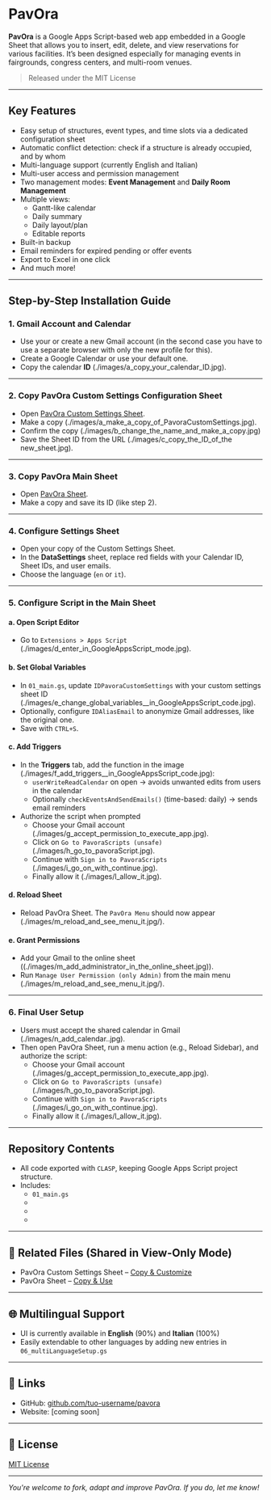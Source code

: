 # PavOra

**PavOra** is a Google Apps Script-based web app embedded in a Google Sheet that allows you to insert, edit, delete, and view reservations for various facilities. It’s been designed especially for managing events in fairgrounds, congress centers, and multi-room venues.

> Released under the MIT License

---

## Key Features

- Easy setup of structures, event types, and time slots via a dedicated configuration sheet
- Automatic conflict detection: check if a structure is already occupied, and by whom
- Multi-language support (currently English and Italian)
- Multi-user access and permission management
- Two management modes: **Event Management** and **Daily Room Management**
- Multiple views: 
  - Gantt-like calendar
  - Daily summary
  - Daily layout/plan
  - Editable reports
- Built-in backup
- Email reminders for expired pending or offer events
- Export to Excel in one click
- And much more!

---

## Step-by-Step Installation Guide

### 1. Gmail Account and Calendar

- Use your or create a new Gmail account (in the second case you have to use a separate browser with only the new profile for this).
- Create a Google Calendar or use your default one.
- Copy the calendar **ID** (./images/a_copy_your_calendar_ID.jpg).

---

### 2. Copy **PavOra Custom Settings** Configuration Sheet

- Open [PavOra Custom Settings Sheet](https://docs.google.com/spreadsheets/d/18j_d2ApLsIHOnTBbThxKV3u61VtOKzndCXT6Vlb36bw/edit?gid=0).
- Make a copy (./images/a_make_a_copy_of_PavoraCustomSettings.jpg).
- Confirm the copy (./images/b_change_the_name_and_make_a_copy.jpg)
- Save the Sheet ID from the URL (./images/c_copy_the_ID_of_the new_sheet.jpg).

---

### 3. Copy **PavOra** Main Sheet

- Open [PavOra Sheet](https://docs.google.com/spreadsheets/d/1kZ1ZfmN9Vyy3ZNuEFUG4bWITTngTa8jzg1YNJyGyfGI/edit?usp=sharing).
- Make a copy and save its ID (like step 2).

---

### 4. Configure Settings Sheet

- Open your copy of the Custom Settings Sheet.
- In the **DataSettings** sheet, replace red fields with your Calendar ID, Sheet IDs, and user emails.
- Choose the language (`en` or `it`).

---

### 5. Configure Script in the Main Sheet

#### a. Open Script Editor
- Go to `Extensions > Apps Script` (./images/d_enter_in_GoogleAppsScript_mode.jpg).

#### b. Set Global Variables
- In `01_main.gs`, update `IDPavoraCustomSettings` with your custom settings sheet ID (./images/e_change_global_variables__in_GoogleAppsScript_code.jpg).
- Optionally, configure `IDAliasEmail` to anonymize Gmail addresses, like the original one.
- Save with `CTRL+S`.

#### c. Add Triggers
- In the **Triggers** tab, add the function in the image (./images/f_add_triggers__in_GoogleAppsScript_code.jpg):
  - `userWriteReadCalendar` on open → avoids unwanted edits from users in the calendar
  - Optionally `checkEventsAndSendEmails()` (time-based: daily) → sends email reminders
- Authorize the script when prompted
  - Choose your Gmail account (./images/g_accept_permission_to_execute_app.jpg).
  - Click on `Go to PavoraScripts (unsafe)` (./images/h_go_to_pavoraScript.jpg).
  - Continue with `Sign in to PavoraScripts` (./images/i_go_on_with_continue.jpg).
  - Finally allow it (./images/l_allow_it.jpg).

#### d. Reload Sheet
- Reload PavOra Sheet. The `PavOra Menu` should now appear (./images/m_reload_and_see_menu_it.jpg/).

#### e. Grant Permissions
- Add your Gmail to the online sheet ((./images/m_add_administrator_in_the_online_sheet.jpg)).
- Run `Manage User Permission (only Admin)` from the main menu (./images/m_reload_and_see_menu_it.jpg/).

---

### 6. Final User Setup

- Users must accept the shared calendar in Gmail (./images/n_add_calendar..jpg).
- Then open PavOra Sheet, run a menu action (e.g., Reload Sidebar), and authorize the script:
  - Choose your Gmail account (./images/g_accept_permission_to_execute_app.jpg).
  - Click on `Go to PavoraScripts (unsafe)` (./images/h_go_to_pavoraScript.jpg).
  - Continue with `Sign in to PavoraScripts` (./images/i_go_on_with_continue.jpg).
  - Finally allow it (./images/l_allow_it.jpg).

---

## Repository Contents

- All code exported with `CLASP`, keeping Google Apps Script project structure.
- Includes:
  - `01_main.gs`
  -
  -
  -

---

## 📎 Related Files (Shared in View-Only Mode)

- PavOra Custom Settings Sheet – [Copy & Customize](https://docs.google.com/spreadsheets/d/18j_d2ApLsIHOnTBbThxKV3u61VtOKzndCXT6Vlb36bw/edit)
- PavOra Sheet – [Copy & Use](https://docs.google.com/spreadsheets/d/1kZ1ZfmN9Vyy3ZNuEFUG4bWITTngTa8jzg1YNJyGyfGI/edit)

---

## 🌐 Multilingual Support

- UI is currently available in **English** (90%) and **Italian** (100%)
- Easily extendable to other languages by adding new entries in `06_multiLanguageSetup.gs`

---

## 🔗 Links

- GitHub: [github.com/tuo-username/pavora](https://github.com/tuo-username/pavora)
- Website: [coming soon]

---

## 🙌 License

[MIT License](LICENSE)

---

_You're welcome to fork, adapt and improve PavOra. If you do, let me know!_
